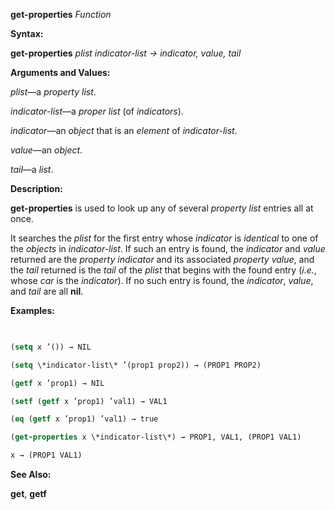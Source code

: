 **get-properties** *Function* 



**Syntax:** 



**get-properties** *plist indicator-list → indicator, value, tail* 



**Arguments and Values:** 







 



 



*plist*—a *property list*. 



*indicator-list*—a *proper list* (of *indicators*). 



*indicator*—an *object* that is an *element* of *indicator-list*. 



*value*—an *object*. 



*tail*—a *list*. 



**Description:** 



**get-properties** is used to look up any of several *property list* entries all at once. 



It searches the *plist* for the first entry whose *indicator* is *identical* to one of the *objects* in *indicator-list*. If such an entry is found, the *indicator* and *value* returned are the *property indicator* and its associated *property value*, and the *tail* returned is the *tail* of the *plist* that begins with the found entry (*i.e.*, whose *car* is the *indicator*). If no such entry is found, the *indicator*, *value*, and *tail* are all **nil**. 



**Examples:**
```lisp
 

(setq x ’()) → NIL 

(setq \*indicator-list\* ’(prop1 prop2)) → (PROP1 PROP2) 

(getf x ’prop1) → NIL 

(setf (getf x ’prop1) ’val1) → VAL1 

(eq (getf x ’prop1) ’val1) → true 

(get-properties x \*indicator-list\*) → PROP1, VAL1, (PROP1 VAL1) 

x → (PROP1 VAL1) 


```
**See Also:** 



**get**, **getf** 



